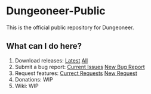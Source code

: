 # Dungeoneer-Public
This is the official public repository for Dungeoneer.

## What can I do here?
1. Download releases: [Latest](https://github.com/Risenary-Studios/Dungeoneer-Public/releases/latest) [All](https://github.com/Risenary-Studios/Dungeoneer-Public/releases)
2. Submit a bug report: [Current Issues](https://github.com/Risenary-Studios/Dungeoneer-Public/labels/bug) [New Bug Report](https://github.com/Risenary-Studios/Dungeoneer-Public/issues/new?assignees=&labels=bug&projects=&template=bug_report.md&title=)
3. Request features: [Currect Requests](https://github.com/Risenary-Studios/Dungeoneer-Public/labels/enhancement) [New Request](https://github.com/Risenary-Studios/Dungeoneer-Public/issues/new?assignees=&labels=enhancement&projects=&template=feature_request.md&title=)
4. Donations: WIP
5. Wiki: WIP
